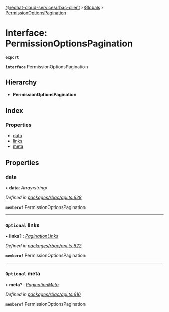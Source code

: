 [@redhat-cloud-services/rbac-client](../README.md) › [Globals](../globals.md) › [PermissionOptionsPagination](permissionoptionspagination.md)

# Interface: PermissionOptionsPagination

**`export`** 

**`interface`** PermissionOptionsPagination

## Hierarchy

* **PermissionOptionsPagination**

## Index

### Properties

* [data](permissionoptionspagination.md#data)
* [links](permissionoptionspagination.md#optional-links)
* [meta](permissionoptionspagination.md#optional-meta)

## Properties

###  data

• **data**: *Array‹string›*

*Defined in [packages/rbac/api.ts:628](https://github.com/RedHatInsights/javascript-clients/blob/master/packages/rbac/api.ts#L628)*

**`memberof`** PermissionOptionsPagination

___

### `Optional` links

• **links**? : *[PaginationLinks](paginationlinks.md)*

*Defined in [packages/rbac/api.ts:622](https://github.com/RedHatInsights/javascript-clients/blob/master/packages/rbac/api.ts#L622)*

**`memberof`** PermissionOptionsPagination

___

### `Optional` meta

• **meta**? : *[PaginationMeta](paginationmeta.md)*

*Defined in [packages/rbac/api.ts:616](https://github.com/RedHatInsights/javascript-clients/blob/master/packages/rbac/api.ts#L616)*

**`memberof`** PermissionOptionsPagination
